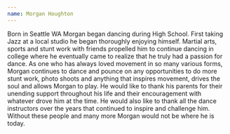 ```yaml
---
name: Morgan Houghton
---
```

Born in Seattle WA Morgan began dancing during High School. First taking Jazz at a local studio he began thoroughly enjoying himself. Martial arts, sports and stunt work with friends propelled him to continue dancing in college where he eventually came to realize that he truly had a passion for dance. As one who has always loved movement in so many various forms, Morgan continues to dance and pounce on any opportunities to do more stunt work, photo shoots and anything that inspires movement, drives the soul and allows Morgan to play. He would like to thank his parents for their unending support throughout his life and their encouragement with whatever drove him at the time. He would also like to thank all the dance instructors over the years that continued to inspire and challenge him. Without these people and many more Morgan would not be where he is today.
